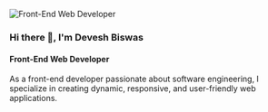 ![Front-End Web Developer](https://i.ibb.co/bRC5vhf/git-Banner-PNG.png)

### Hi there 👋, I'm Devesh Biswas
#### Front-End Web Developer
As a front-end developer passionate about software engineering, I specialize in creating dynamic, responsive, and user-friendly web applications.
